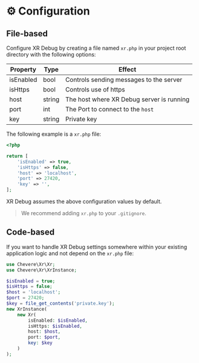 # ⚙️ Configuration

## File-based

Configure XR Debug by creating a file named `xr.php` in your project root directory with the following options:

| Property  | Type   | Effect                                    |
| --------- | ------ | ----------------------------------------- |
| isEnabled | bool   | Controls sending messages to the server   |
| isHttps   | bool   | Controls use of https                     |
| host      | string | The host where XR Debug server is running |
| port      | int    | The Port to connect to the `host`         |
| key       | string | Private key                               |

The following example is a `xr.php` file:

```php
<?php

return [
    'isEnabled' => true,
    'isHttps' => false,
    'host' => 'localhost',
    'port' => 27420,
    'key' => '',
];
```

XR Debug assumes the above configuration values by default.

> We recommend adding `xr.php` to your `.gitignore`.

## Code-based

If you want to handle XR Debug settings somewhere within your existing application logic and not depend on the `xr.php` file:

```php
use Chevere\Xr\Xr;
use Chevere\Xr\XrInstance;

$isEnabled = true;
$isHttps = false;
$host = 'localhost';
$port = 27420;
$key = file_get_contents('private.key');
new XrInstance(
    new Xr(
        isEnabled: $isEnabled,
        isHttps: $isEnabled,
        host: $host,
        port: $port,
        key: $key
    )
);
```

